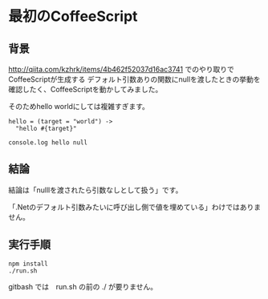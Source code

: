 # 最初のCoffeeScript

## 背景

http://qiita.com/kzhrk/items/4b462f52037d16ac3741 でのやり取りでCoffeeScriptが生成する
デフォルト引数ありの関数にnullを渡したときの挙動を確認したく、CoffeeScriptを動かしてみました。

そのためhello worldにしては複雑すぎます。

```
hello = (target = "world") ->
  "hello #{target}"

console.log hello null
```

## 結論
結論は「nulllを渡されたら引数なしとして扱う」です。

「.Netのデフォルト引数みたいに呼び出し側で値を埋めている」わけではありません。


## 実行手順

```
npm install
./run.sh
```

gitbash では　run.sh の前の ./ が要りません。

